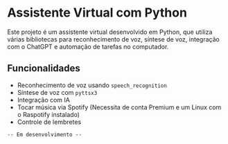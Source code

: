 # Assistente Virtual com Python

Este projeto é um assistente virtual desenvolvido em Python, que utiliza várias bibliotecas para reconhecimento de voz, síntese de voz, integração com o ChatGPT e automação de tarefas no computador.

## Funcionalidades
- Reconhecimento de voz usando `speech_recognition`
- Síntese de voz com `pyttsx3`
- Integração com IA
- Tocar música via Spotify (Necessita de conta Premium e um Linux com o Raspotify instalado)
- Controle de lembretes

```
-- Em desenvolvimento --
```
